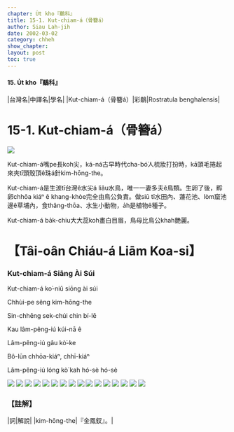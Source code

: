 ```yaml
---
chapter: U̍t kho『鷸科』
title: 15-1. Kut-chiam-á（骨簪á）
author: Siau Lah-jih
date: 2002-03-02
category: chheh
show_chapter: 
layout: post
toc: true
---
```


#### 15. U̍t kho『鷸科』


|台灣名|中譯名|學名|
|Kut-chiam-á（骨簪á）|彩鷸|Rostratula benghalensis|


# 15-1. Kut-chiam-á（骨簪á）


![](../too5/15/15-1-1.Kut-chiam-á.jpg)


Kut-chiam-á嘴pe長koh尖，ká-ná古早時代cha-bó͘人梳妝打扮時，kā頭毛捲起來夾tī頭殼頂ê珠á針kim-hōng-the。

Kut-chiam-á是生湠tī台灣ê水尖á liâu水鳥，唯一一妻多夫ê鳥類。生卵了後，孵卵chhōa kiáⁿ ê khang-khòe完全由鳥公負責。做siū tī水田內、蓮花池、lòm窟池邊ê草埔內，食thâng-thōa、水生小動物，a̍h是植物ê種子。

Kut-chiam-á ba̍k-chiu大大蕊koh畫白目眉，鳥母比鳥公khah艷麗。


# 【Tâi-oân Chiáu-á Liām Koa-si】

### **Kut-chiam-á Siāng Ài Súi**

Kut-chiam-á ko͘-niû siōng ài súi 

Chhùi-pe sêng kim-hōng-the

Sin-chhēng sek-chúi chin bí-lē

Kau lâm-pêng-iú kúi-nā ê

Lâm-pêng-iú gâu kò͘-ke

Bô-lūn chhōa-kiáⁿ, chhī-kiáⁿ

Lâm-pêng-iú lóng kò͘ kah hó-sè hó-sè



![](../too5/15/15-1-6.Kut-chiam-á.jpg)
![](../too5/15/15-1-4.Kut-chiam-á.jpg)
![](../too5/15/15-1-5.Kut-chiam-á.jpg)
![](../too5/15/15-1-7.Kut-chiam-á.jpg)
![](../too5/15/15-1-3.Kut-chiam-á.jpg)
![](../too5/15/15-1-12.Kut-chiam-á.jpg)
![](../too5/15/15-1-13.Kut-chiam-á.jpg)
![](../too5/15/15-1-14.Kut-chiam-á.jpg)
![](../too5/15/15-1-15.Kut-chiam-á.jpg)
![](../too5/15/15-1-16.Kut-chiam-á.jpg)
![](../too5/15/15-1-17.Kut-chiam-á.jpg)
![](../too5/15/15-1-8.Kut-chiam-á.jpg)
![](../too5/15/15-1-9.Kut-chiam-á.jpg)
![](../too5/15/15-1-2.Kut-chiam-á.jpg)
![](../too5/15/15-1-10.Kut-chiam-á.jpg)
![](../too5/15/15-1-11.Kut-chiam-á.jpg)



### 【註解】

|詞|解說|
|kim-hōng-the|『金鳳釵』。|

